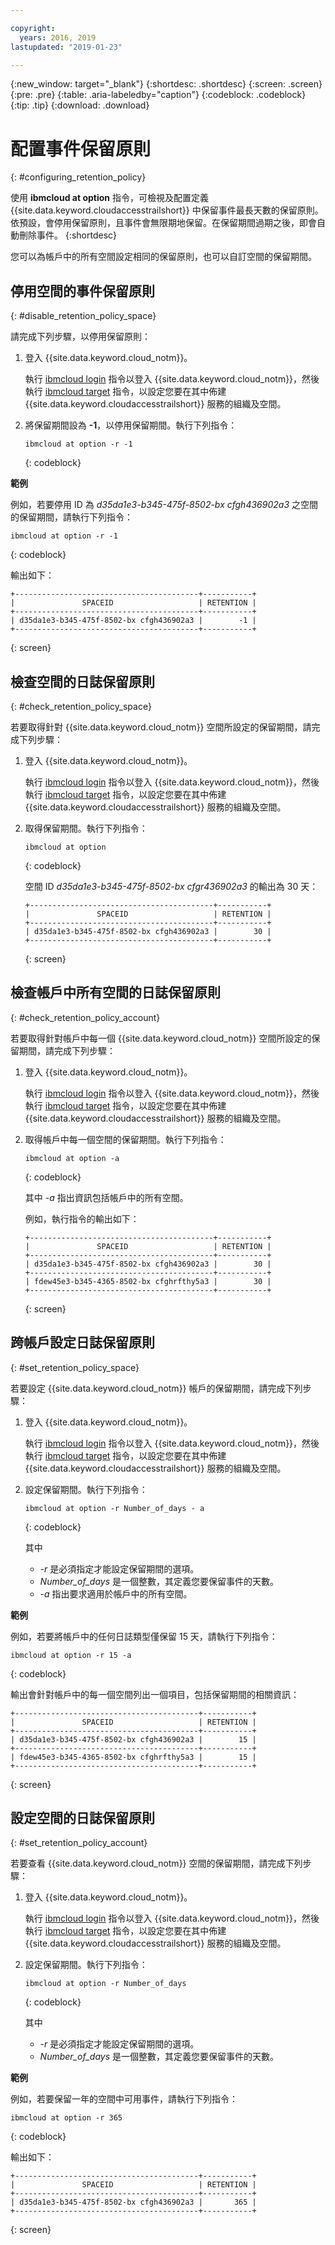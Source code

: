 ```yaml
---

copyright:
  years: 2016, 2019
lastupdated: "2019-01-23"

---
```


{:new_window: target="_blank"}
{:shortdesc: .shortdesc}
{:screen: .screen}
{:pre: .pre}
{:table: .aria-labeledby="caption"}
{:codeblock: .codeblock}
{:tip: .tip}
{:download: .download}


# 配置事件保留原則
{: #configuring_retention_policy}

使用 **ibmcloud at option** 指令，可檢視及配置定義 {{site.data.keyword.cloudaccesstrailshort}}
中保留事件最長天數的保留原則。依預設，會停用保留原則，且事件會無限期地保留。在保留期間過期之後，即會自動刪除事件。
{:shortdesc}

您可以為帳戶中的所有空間設定相同的保留原則，也可以自訂空間的保留期間。 


## 停用空間的事件保留原則
{: #disable_retention_policy_space}

請完成下列步驟，以停用保留原則：

1. 登入 {{site.data.keyword.cloud_notm}}。 

    執行 [ibmcloud login](/docs/cli/reference/ibmcloud/bx_cli.html#ibmcloud_login) 指令以登入 {{site.data.keyword.cloud_notm}}，然後執行 [ibmcloud target](/docs/cli/reference/ibmcloud/bx_cli.html#ibmcloud_target) 指令，以設定您要在其中佈建 {{site.data.keyword.cloudaccesstrailshort}} 服務的組織及空間。
	
2. 將保留期間設為 **-1**，以停用保留期間。執行下列指令：

    ```
    ibmcloud at option -r -1
    ```
    {: codeblock}
    
**範例**
    
例如，若要停用 ID 為 *d35da1e3-b345-475f-8502-bx cfgh436902a3* 之空間的保留期間，請執行下列指令：

```
ibmcloud at option -r -1
```
{: codeblock}

輸出如下：

```
+-----------------------------------------+-----------+
|               SPACEID                   | RETENTION |
+-----------------------------------------+-----------+
| d35da1e3-b345-475f-8502-bx cfgh436902a3 |        -1 |
+-----------------------------------------+-----------+
```
{: screen} 



## 檢查空間的日誌保留原則
{: #check_retention_policy_space}

若要取得針對 {{site.data.keyword.cloud_notm}} 空間所設定的保留期間，請完成下列步驟：

1. 登入 {{site.data.keyword.cloud_notm}}。 

    執行 [ibmcloud login](/docs/cli/reference/ibmcloud/bx_cli.html#ibmcloud_login) 指令以登入 {{site.data.keyword.cloud_notm}}，然後執行 [ibmcloud target](/docs/cli/reference/ibmcloud/bx_cli.html#ibmcloud_target) 指令，以設定您要在其中佈建 {{site.data.keyword.cloudaccesstrailshort}} 服務的組織及空間。
	
2. 取得保留期間。執行下列指令：

    ```
    ibmcloud at option
    ```
    {: codeblock}

    空間 ID *d35da1e3-b345-475f-8502-bx cfgr436902a3* 的輸出為 30 天：

    ```
    +-----------------------------------------+-----------+
    |               SPACEID                   | RETENTION |
    +-----------------------------------------+-----------+
    | d35da1e3-b345-475f-8502-bx cfgh436902a3 |        30 |
    +-----------------------------------------+-----------+
    ```
    {: screen}
    

## 檢查帳戶中所有空間的日誌保留原則
{: #check_retention_policy_account}

若要取得針對帳戶中每一個 {{site.data.keyword.cloud_notm}} 空間所設定的保留期間，請完成下列步驟：

1. 登入 {{site.data.keyword.cloud_notm}}。 

    執行 [ibmcloud login](/docs/cli/reference/ibmcloud/bx_cli.html#ibmcloud_login) 指令以登入 {{site.data.keyword.cloud_notm}}，然後執行 [ibmcloud target](/docs/cli/reference/ibmcloud/bx_cli.html#ibmcloud_target) 指令，以設定您要在其中佈建 {{site.data.keyword.cloudaccesstrailshort}} 服務的組織及空間。
    
2. 取得帳戶中每一個空間的保留期間。執行下列指令：

    ```
    ibmcloud at option -a
    ```
    {: codeblock}
	
	其中 *-a* 指出資訊包括帳戶中的所有空間。

    例如，執行指令的輸出如下：

    ```
    +-----------------------------------------+-----------+
    |               SPACEID                   | RETENTION |
    +-----------------------------------------+-----------+
    | d35da1e3-b345-475f-8502-bx cfgh436902a3 |        30 |
    +-----------------------------------------+-----------+
    | fdew45e3-b345-4365-8502-bx cfghrfthy5a3 |        30 |
    +-----------------------------------------+-----------+
    ```
    {: screen}
    

## 跨帳戶設定日誌保留原則
{: #set_retention_policy_space}

若要設定 {{site.data.keyword.cloud_notm}} 帳戶的保留期間，請完成下列步驟：

1. 登入 {{site.data.keyword.cloud_notm}}。 

    執行 [ibmcloud login](/docs/cli/reference/ibmcloud/bx_cli.html#ibmcloud_login) 指令以登入 {{site.data.keyword.cloud_notm}}，然後執行 [ibmcloud target](/docs/cli/reference/ibmcloud/bx_cli.html#ibmcloud_target) 指令，以設定您要在其中佈建 {{site.data.keyword.cloudaccesstrailshort}} 服務的組織及空間。
	
2. 設定保留期間。執行下列指令：

    ```
    ibmcloud at option -r Number_of_days - a
    ```
    {: codeblock}
    
    其中 
	* *-r* 是必須指定才能設定保留期間的選項。
	* *Number_of_days* 是一個整數，其定義您要保留事件的天數。 
	* *-a* 指出要求適用於帳戶中的所有空間。
    
    
**範例**
    
例如，若要將帳戶中的任何日誌類型僅保留 15 天，請執行下列指令：

```
ibmcloud at option -r 15 -a
```
{: codeblock}

輸出會針對帳戶中的每一個空間列出一個項目，包括保留期間的相關資訊：

```
+-----------------------------------------+-----------+
|               SPACEID                   | RETENTION |
+-----------------------------------------+-----------+
| d35da1e3-b345-475f-8502-bx cfgh436902a3 |        15 |
+-----------------------------------------+-----------+
| fdew45e3-b345-4365-8502-bx cfghrfthy5a3 |        15 |
+-----------------------------------------+-----------+
```
{: screen}

## 設定空間的日誌保留原則
{: #set_retention_policy_account}

若要查看 {{site.data.keyword.cloud_notm}} 空間的保留期間，請完成下列步驟：

1. 登入 {{site.data.keyword.cloud_notm}}。 

    執行 [ibmcloud login](/docs/cli/reference/ibmcloud/bx_cli.html#ibmcloud_login) 指令以登入 {{site.data.keyword.cloud_notm}}，然後執行 [ibmcloud target](/docs/cli/reference/ibmcloud/bx_cli.html#ibmcloud_target) 指令，以設定您要在其中佈建 {{site.data.keyword.cloudaccesstrailshort}} 服務的組織及空間。
    
2. 設定保留期間。執行下列指令：

    ```
    ibmcloud at option -r Number_of_days
    ```
    {: codeblock}
    
    其中 
	* *-r* 是必須指定才能設定保留期間的選項。
	* *Number_of_days* 是一個整數，其定義您要保留事件的天數。
    
    
**範例**
    
例如，若要保留一年的空間中可用事件，請執行下列指令：

```
ibmcloud at option -r 365
```
{: codeblock}

輸出如下：

```
+-----------------------------------------+-----------+
|               SPACEID                   | RETENTION |
+-----------------------------------------+-----------+
| d35da1e3-b345-475f-8502-bx cfgh436902a3 |       365 |
+-----------------------------------------+-----------+
```
{: screen}


